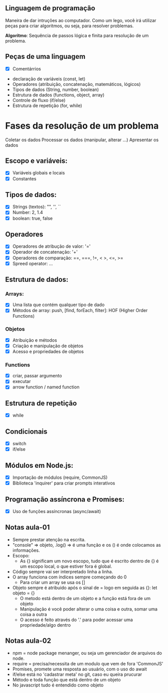## Linguagem de programação

Maneira de dar intruções ao computador.
Como um lego, você irá utilizar peças para criar algoritmos, ou seja, para resolver problemas.

**Algoritmo**: Sequência de passos lógica e finita para resolução de um problema.

## Peças de uma linguagem

- [x] Comentárrios
- declaração de variáveis (const, let)
- Operadores (atribuição, concatenação, matemáticos, lógicos)
- Tipos de dados (String, number, boolean)
- Estrutura de dados (functions, object, array)
- Controle de fluxo (if/else)
- Estrutura de repetição (for, while)

# Fases da resolução de um problema

Coletar os dados
Processar os dados (manipular, alterar ...)
Apresentar os dados

## Escopo e variáveis:

- [x] Variáveis globais e locais
- [x] Constantes

## Tipos de dados:

- [x] Strings (textos): "", '', ``
- [x] Number: 2, 1.4
- [x] boolean: true, false

## Operadores

- [x] Operadores de atribução de valor: '='
- [x] Operador de concatenação:  '+'
- [x] Operadores de comparação: ==, ===, !=, < >, <=, >=
- [x] Spreed operator: ...

## Estrutura de dados:

### Arrays:

- [x] Uma lista que contém  qualquer tipo de dado
- [x] Métodos de array: push, [find, forEach, filter]: HOF (Higher Order Functions)

### Objetos

- [x] Atribuição e métodos
- [x] Criação e manipulação de objetos
- [x] Acesso e propriedades de objetos

### Functions

- [x] criar, passar argumento
- [x] executar
- [x] arrow function / named function 

## Estrutura de repetição

- [x] while

## Condicionais 

- [x] switch
- [x] if/else

## Módulos em Node.js:

- [x] Importação de módulos (require, CommonJS)
- [x] Biblioteca 'inquirer' para criar prompts interativos

## Programação assíncrona e Promises:

- [x] Uso de funções assíncronas (async/await)

## Notas aula-01

- Sempre prestar atenção na escrita.
- "console" => objeto, .log() => é uma função e os () é onde colocamos as informações.
- Escopo:
    - As {} significam um novo escopo, tudo que é escrito dentro de {} é um escopo local, o que estiver fora é global.
- Código sempre vai ser interpretado linha a linha.
- O array funciona com índices sempre começando do 0
    - Para criar um array se usa os []
- Objeto sempre é atribuido após o sinal de = logo em seguida as {}: let objeto = {}
    - O metodo está dentro de um objeto e a função está fora de um objeto
    - Manipulação é você poder alterar o uma coisa e outra, somar uma coisa a outra
    - O acesso é feito através do '.' para poder acessar uma propriedade/algo dentro 

## Notas aula-02

- npm = node package menanger, ou seja um gerenciador de arquivos do node.
- require = precisa/necessita de um modulo que vem de fora 'CommonJS'
- Promises, promete uma resposta ao usuário, com o uso do await
- if/else está no 'cadastrar meta' no git, caso eu queira prucurar
- Método e toda função que está dentro de um objeto
- No javascript tudo é entendido como objeto